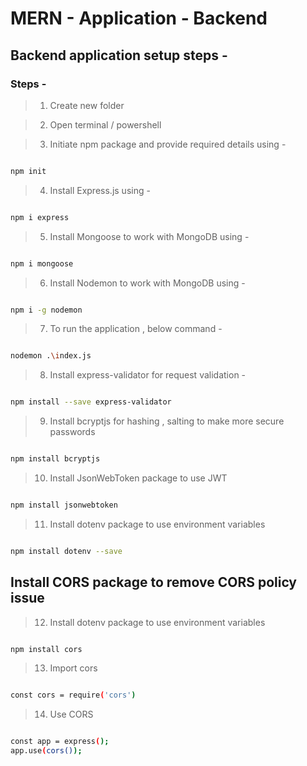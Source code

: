 # MERN - Application - Backend

## Backend application setup steps - 

### Steps -

> 1. Create new folder

> 2. Open terminal / powershell

> 3. Initiate npm package and provide required details using -

```sh

npm init

```

> 4. Install Express.js using - 

```sh

npm i express

```

> 5. Install Mongoose to work with MongoDB using - 

```sh

npm i mongoose

```

> 6. Install Nodemon to work with MongoDB using - 

```sh

npm i -g nodemon

```

> 7. To run the application , below command - 

```sh

nodemon .\index.js

```

> 8. Install express-validator for request validation - 

```sh

npm install --save express-validator 

```

> 9. Install bcryptjs for hashing , salting to make more secure passwords 

```sh

npm install bcryptjs

```

> 10. Install JsonWebToken package to use JWT 

```sh

npm install jsonwebtoken

```

> 11. Install dotenv package to use environment variables

```sh

npm install dotenv --save

```

## Install CORS package to remove CORS policy issue


> 12. Install dotenv package to use environment variables

```sh

npm install cors

```

> 13. Import cors

```sh

const cors = require('cors')

```

> 14. Use CORS

```sh

const app = express(); 
app.use(cors());

```
